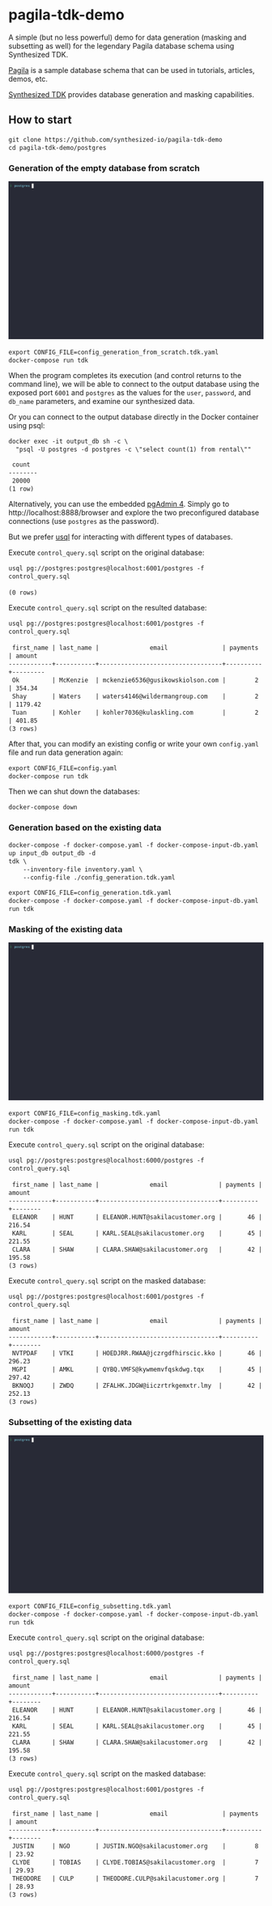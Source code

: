 # pagila-tdk-demo

A simple (but no less powerful) demo for data generation (masking and subsetting as well) for the legendary Pagila database schema using Synthesized TDK.

[Pagila](https://github.com/devrimgunduz/pagila) is a sample database schema that can be used in tutorials, articles, demos, etc.

[Synthesized TDK](https://docs.synthesized.io/tdk/latest/?utm_source=habr&utm_medium=devrel&utm_campaign=datagen) provides database generation and masking capabilities.


## How to start

```shell
git clone https://github.com/synthesized-io/pagila-tdk-demo
cd pagila-tdk-demo/postgres
```

### Generation of the empty database from scratch

![generation from scratch demo](generation_from_scratch.gif)

```shell
export CONFIG_FILE=config_generation_from_scratch.tdk.yaml
docker-compose run tdk
```

When the program completes its execution (and control returns to the command line), we will be able to connect to the output database using the exposed port `6001` and `postgres` as the values for the `user`, `password`, and `db_name` parameters, and examine our synthesized data.

Or you can connect to the output database directly in the Docker container using psql:

```shell
docker exec -it output_db sh -c \
  "psql -U postgres -d postgres -c \"select count(1) from rental\""
```

```shell
 count
--------
 20000
(1 row)
```

Alternatively, you can use the embedded [pgAdmin 4](https://www.pgadmin.org/download). Simply go to http://localhost:8888/browser and explore the two preconfigured database connections (use `postgres` as the password).

But we prefer [usql](https://github.com/xo/usql) for interacting with different types of databases.

Execute `control_query.sql` script on the original database:

```shell
usql pg://postgres:postgres@localhost:6001/postgres -f control_query.sql

(0 rows)
```

Execute `control_query.sql` script on the resulted database:

```shell
usql pg://postgres:postgres@localhost:6001/postgres -f control_query.sql

 first_name | last_name |              email               | payments | amount  
------------+-----------+----------------------------------+----------+---------
 Ok         | McKenzie  | mckenzie6536@gusikowskiolson.com |        2 | 354.34 
 Shay       | Waters    | waters4146@wildermangroup.com    |        2 | 1179.42 
 Tuan       | Kohler    | kohler7036@kulaskling.com        |        2 | 401.85 
(3 rows)
```

After that, you can modify an existing config or write your own `config.yaml` file and run data generation again:

```shell
export CONFIG_FILE=config.yaml
docker-compose run tdk
```

Then we can shut down the databases:

```shell
docker-compose down
```

### Generation based on the existing data

```shell
docker-compose -f docker-compose.yaml -f docker-compose-input-db.yaml up input_db output_db -d
tdk \
    --inventory-file inventory.yaml \
    --config-file ./config_generation.tdk.yaml
```

```shell
export CONFIG_FILE=config_generation.tdk.yaml
docker-compose -f docker-compose.yaml -f docker-compose-input-db.yaml run tdk
```


### Masking of the existing data

![masking demo](masking.gif)

```shell
export CONFIG_FILE=config_masking.tdk.yaml
docker-compose -f docker-compose.yaml -f docker-compose-input-db.yaml run tdk
```

Execute `control_query.sql` script on the original database:

```shell
usql pg://postgres:postgres@localhost:6000/postgres -f control_query.sql

 first_name | last_name |              email              | payments | amount
------------+-----------+---------------------------------+----------+--------
 ELEANOR    | HUNT      | ELEANOR.HUNT@sakilacustomer.org |       46 | 216.54
 KARL       | SEAL      | KARL.SEAL@sakilacustomer.org    |       45 | 221.55
 CLARA      | SHAW      | CLARA.SHAW@sakilacustomer.org   |       42 | 195.58
(3 rows)
```

Execute `control_query.sql` script on the masked database:

```shell
usql pg://postgres:postgres@localhost:6001/postgres -f control_query.sql

 first_name | last_name |              email              | payments | amount 
------------+-----------+---------------------------------+----------+--------
 NVTPDAF    | VTKI      | HOEDJRR.RWAA@jczrgdfhirscic.kko |       46 | 296.23 
 MGPI       | AMKL      | QYBQ.VMFS@kywmemvfqskdwg.tqx    |       45 | 297.42 
 BKNOQJ     | ZWDQ      | ZFALHK.JDGW@iiczrtrkgemxtr.lmy  |       42 | 252.13
(3 rows)
```


### Subsetting of the existing data

![subsetting demo](subsetting.gif)

```shell
export CONFIG_FILE=config_subsetting.tdk.yaml
docker-compose -f docker-compose.yaml -f docker-compose-input-db.yaml run tdk
```

Execute `control_query.sql` script on the original database:

```shell
usql pg://postgres:postgres@localhost:6000/postgres -f control_query.sql

 first_name | last_name |              email              | payments | amount
------------+-----------+---------------------------------+----------+--------
 ELEANOR    | HUNT      | ELEANOR.HUNT@sakilacustomer.org |       46 | 216.54
 KARL       | SEAL      | KARL.SEAL@sakilacustomer.org    |       45 | 221.55
 CLARA      | SHAW      | CLARA.SHAW@sakilacustomer.org   |       42 | 195.58
(3 rows)
```

Execute `control_query.sql` script on the masked database:

```shell
usql pg://postgres:postgres@localhost:6001/postgres -f control_query.sql

 first_name | last_name |              email               | payments | amount 
------------+-----------+----------------------------------+----------+--------
 JUSTIN     | NGO       | JUSTIN.NGO@sakilacustomer.org    |        8 | 23.92 
 CLYDE      | TOBIAS    | CLYDE.TOBIAS@sakilacustomer.org  |        7 | 29.93 
 THEODORE   | CULP      | THEODORE.CULP@sakilacustomer.org |        7 | 28.93 
(3 rows)
```
